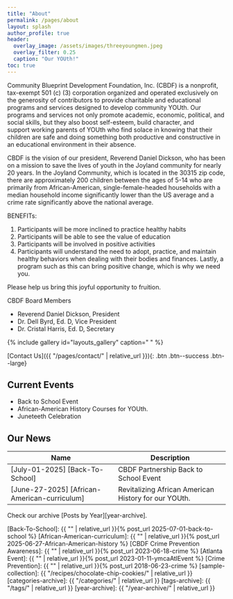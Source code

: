 ```yaml
---
title: "About"
permalink: /pages/about
layout: splash
author_profile: true
header:
  overlay_image: /assets/images/threeyoungmen.jpeg
  overlay_filter: 0.25
  caption: "Our YOUth!"
toc: true
---
```


Community Blueprint Development Foundation, Inc. (CBDF) is a nonprofit, tax-exempt 501 (c) (3) corporation organized and operated exclusively on the generosity of contributors to provide charitable and educational programs and services designed to develop community YOUth. Our programs and services not only promote academic, economic, political, and social skills, but they also boost self-esteem, build character, and support working parents of YOUth who find solace in knowing that their children are safe and doing something both productive and constructive in an educational environment in their absence.

CBDF is the vision of our president, Reverend Daniel Dickson, who has been on a mission to save the lives of youth in the Joyland community for nearly 20 years. In the Joyland Community, which is located in the 30315 zip code, there are approximately 200 children between the ages of 5-14 who are primarily from African-American, single-female-headed households with a median household income significantly lower than the US average and a crime rate significantly above the national average. 

BENEFITs:
1. Participants will be more inclined to practice healthy habits
2. Participants will be able to see the value of education
3. Participants will be involved in positive activities
4. Participants will understand the need to adopt, practice, and maintain healthy
behaviors when dealing with their bodies and finances.
Lastly, a program such as this can bring positive change, which is why we need you.

Please help us bring this joyful opportunity to fruition.

CBDF Board Members
- Reverend Daniel Dickson, President
- Dr. Dell Byrd, Ed. D, Vice President
- Dr. Cristal Harris, Ed. D, Secretary


{% include gallery id="layouts_gallery" caption=" " %}

[Contact Us]({{ "/pages/contact/" | relative_url }}){: .btn .btn--success .btn--large}

## Current Events

- Back to School Event
- African-American History Courses for YOUth.
- Juneteeth Celebration

## Our News

| Name                                        | Description                                           |
| ------------------------------------------- | ----------------------------------------------------- |
|[July-01-2025] [Back-To-School] | CBDF Partnership Back to School Event |
|[June-27-2025] [African-American-curriculum] | Revitalizing African American History for our YOUth. | 

Check our archive [Posts by Year][year-archive].

[Back-To-School]: {{ "" | relative_url }}{% post_url 2025-07-01-back-to-school %}
[African-American-curriculum]: {{ "" | relative_url }}{% post_url 2025-06-27-African-American-history %}
[CBDF Crime Prevention Awareness]: {{ "" | relative_url }}{% post_url 2023-06-18-crime %}
[Atlanta Event]: {{ "" | relative_url }}{% post_url 2023-01-11-ymcaAtlEvent %}
[Crime Prevention]: {{ "" | relative_url }}{% post_url 2018-06-23-crime %}
[sample-collection]: {{ "/recipes/chocolate-chip-cookies/" | relative_url }}
[categories-archive]: {{ "/categories/" | relative_url }}
[tags-archive]: {{ "/tags/" | relative_url }}
[year-archive]: {{ "/year-archive/" | relative_url }}



